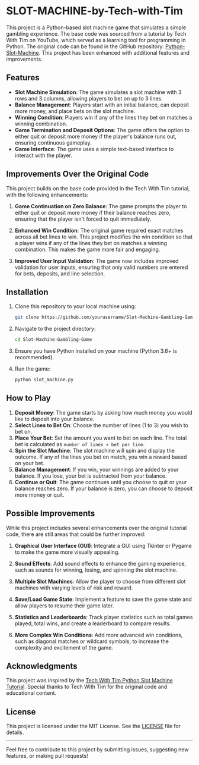 # SLOT-MACHINE-by-Tech-with-Tim
This project is a Python-based slot machine game that simulates a simple gambling experience. The base code was sourced from a tutorial by Tech With Tim on YouTube, which served as a learning tool for programming in Python. The original code can be found in the GitHub repository: [Python-Slot-Machine](https://github.com/techwithtim/Python-Slot-Machine). This project has been enhanced with additional features and improvements.

## Features

- **Slot Machine Simulation**: The game simulates a slot machine with 3 rows and 3 columns, allowing players to bet on up to 3 lines.
- **Balance Management**: Players start with an initial balance, can deposit more money, and place bets on the slot machine.
- **Winning Condition**: Players win if any of the lines they bet on matches a winning combination.
- **Game Termination and Deposit Options**: The game offers the option to either quit or deposit more money if the player's balance runs out, ensuring continuous gameplay.
- **Game Interface**: The game uses a simple text-based interface to interact with the player.

## Improvements Over the Original Code

This project builds on the base code provided in the Tech With Tim tutorial, with the following enhancements:

1. **Game Continuation on Zero Balance**: The game prompts the player to either quit or deposit more money if their balance reaches zero, ensuring that the player isn't forced to quit immediately.

2. **Enhanced Win Condition**: The original game required exact matches across all bet lines to win. This project modifies the win condition so that a player wins if any of the lines they bet on matches a winning combination. This makes the game more fair and engaging.

3. **Improved User Input Validation**: The game now includes improved validation for user inputs, ensuring that only valid numbers are entered for bets, deposits, and line selection.

## Installation

1. Clone this repository to your local machine using:
    ```bash
    git clone https://github.com/yourusername/Slot-Machine-Gambling-Game.git
    ```
2. Navigate to the project directory:
    ```bash
    cd Slot-Machine-Gambling-Game
    ```
3. Ensure you have Python installed on your machine (Python 3.6+ is recommended).

4. Run the game:
    ```bash
    python slot_machine.py
    ```

## How to Play

1. **Deposit Money**: The game starts by asking how much money you would like to deposit into your balance.
2. **Select Lines to Bet On**: Choose the number of lines (1 to 3) you wish to bet on.
3. **Place Your Bet**: Set the amount you want to bet on each line. The total bet is calculated as `number of lines × bet per line`.
4. **Spin the Slot Machine**: The slot machine will spin and display the outcome. If any of the lines you bet on match, you win a reward based on your bet.
5. **Balance Management**: If you win, your winnings are added to your balance. If you lose, your bet is subtracted from your balance.
6. **Continue or Quit**: The game continues until you choose to quit or your balance reaches zero. If your balance is zero, you can choose to deposit more money or quit.

## Possible Improvements

While this project includes several enhancements over the original tutorial code, there are still areas that could be further improved:

1. **Graphical User Interface (GUI)**: Integrate a GUI using Tkinter or Pygame to make the game more visually appealing.
   
2. **Sound Effects**: Add sound effects to enhance the gaming experience, such as sounds for winning, losing, and spinning the slot machine.

3. **Multiple Slot Machines**: Allow the player to choose from different slot machines with varying levels of risk and reward.

4. **Save/Load Game State**: Implement a feature to save the game state and allow players to resume their game later.

5. **Statistics and Leaderboards**: Track player statistics such as total games played, total wins, and create a leaderboard to compare results.

6. **More Complex Win Conditions**: Add more advanced win conditions, such as diagonal matches or wildcard symbols, to increase the complexity and excitement of the game.

## Acknowledgments

This project was inspired by the [Tech With Tim Python Slot Machine Tutorial](https://www.youtube.com/watch?v=th4OBktqK1I&list=WL&index=46&t=132s). Special thanks to Tech With Tim for the original code and educational content.

## License

This project is licensed under the MIT License. See the [LICENSE](LICENSE) file for details.

---

Feel free to contribute to this project by submitting issues, suggesting new features, or making pull requests!
